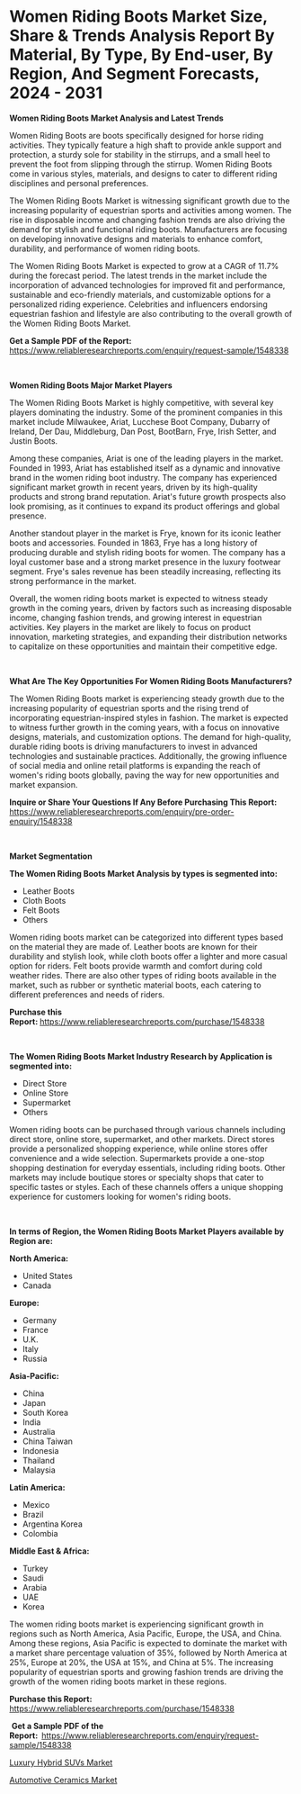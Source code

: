 <p><h1>Women Riding Boots Market Size, Share & Trends Analysis Report By Material, By Type, By End-user, By Region, And Segment Forecasts, 2024 - 2031</h1></p><p><strong>Women Riding Boots Market Analysis and Latest Trends</strong></p>
<p><p>Women Riding Boots are boots specifically designed for horse riding activities. They typically feature a high shaft to provide ankle support and protection, a sturdy sole for stability in the stirrups, and a small heel to prevent the foot from slipping through the stirrup. Women Riding Boots come in various styles, materials, and designs to cater to different riding disciplines and personal preferences.</p><p>The Women Riding Boots Market is witnessing significant growth due to the increasing popularity of equestrian sports and activities among women. The rise in disposable income and changing fashion trends are also driving the demand for stylish and functional riding boots. Manufacturers are focusing on developing innovative designs and materials to enhance comfort, durability, and performance of women riding boots.</p><p>The Women Riding Boots Market is expected to grow at a CAGR of 11.7% during the forecast period. The latest trends in the market include the incorporation of advanced technologies for improved fit and performance, sustainable and eco-friendly materials, and customizable options for a personalized riding experience. Celebrities and influencers endorsing equestrian fashion and lifestyle are also contributing to the overall growth of the Women Riding Boots Market.</p></p>
<p><strong>Get a Sample PDF of the Report:&nbsp;</strong> <a href="https://www.reliableresearchreports.com/enquiry/request-sample/1548338">https://www.reliableresearchreports.com/enquiry/request-sample/1548338</a></p>
<p>&nbsp;</p>
<p><strong>Women Riding Boots Major Market Players</strong></p>
<p><p>The Women Riding Boots Market is highly competitive, with several key players dominating the industry. Some of the prominent companies in this market include Milwaukee, Ariat, Lucchese Boot Company, Dubarry of Ireland, Der Dau, Middleburg, Dan Post, BootBarn, Frye, Irish Setter, and Justin Boots. </p><p>Among these companies, Ariat is one of the leading players in the market. Founded in 1993, Ariat has established itself as a dynamic and innovative brand in the women riding boot industry. The company has experienced significant market growth in recent years, driven by its high-quality products and strong brand reputation. Ariat's future growth prospects also look promising, as it continues to expand its product offerings and global presence.</p><p>Another standout player in the market is Frye, known for its iconic leather boots and accessories. Founded in 1863, Frye has a long history of producing durable and stylish riding boots for women. The company has a loyal customer base and a strong market presence in the luxury footwear segment. Frye's sales revenue has been steadily increasing, reflecting its strong performance in the market.</p><p>Overall, the women riding boots market is expected to witness steady growth in the coming years, driven by factors such as increasing disposable income, changing fashion trends, and growing interest in equestrian activities. Key players in the market are likely to focus on product innovation, marketing strategies, and expanding their distribution networks to capitalize on these opportunities and maintain their competitive edge.</p></p>
<p>&nbsp;</p>
<p><strong>What Are The Key Opportunities For Women Riding Boots Manufacturers?</strong></p>
<p><p>The Women Riding Boots market is experiencing steady growth due to the increasing popularity of equestrian sports and the rising trend of incorporating equestrian-inspired styles in fashion. The market is expected to witness further growth in the coming years, with a focus on innovative designs, materials, and customization options. The demand for high-quality, durable riding boots is driving manufacturers to invest in advanced technologies and sustainable practices. Additionally, the growing influence of social media and online retail platforms is expanding the reach of women's riding boots globally, paving the way for new opportunities and market expansion.</p></p>
<p><strong>Inquire or Share Your Questions If Any Before Purchasing This Report:</strong> <a href="https://www.reliableresearchreports.com/enquiry/pre-order-enquiry/1548338">https://www.reliableresearchreports.com/enquiry/pre-order-enquiry/1548338</a></p>
<p>&nbsp;</p>
<p><strong>Market Segmentation</strong></p>
<p><strong>The Women Riding Boots Market Analysis by types is segmented into:</strong></p>
<p><ul><li>Leather Boots</li><li>Cloth Boots</li><li>Felt Boots</li><li>Others</li></ul></p>
<p><p>Women riding boots market can be categorized into different types based on the material they are made of. Leather boots are known for their durability and stylish look, while cloth boots offer a lighter and more casual option for riders. Felt boots provide warmth and comfort during cold weather rides. There are also other types of riding boots available in the market, such as rubber or synthetic material boots, each catering to different preferences and needs of riders.</p></p>
<p><strong>Purchase this Report:&nbsp;</strong><a href="https://www.reliableresearchreports.com/purchase/1548338">https://www.reliableresearchreports.com/purchase/1548338</a></p>
<p>&nbsp;</p>
<p><strong>The Women Riding Boots Market Industry Research by Application is segmented into:</strong></p>
<p><ul><li>Direct Store</li><li>Online Store</li><li>Supermarket</li><li>Others</li></ul></p>
<p><p>Women riding boots can be purchased through various channels including direct store, online store, supermarket, and other markets. Direct stores provide a personalized shopping experience, while online stores offer convenience and a wide selection. Supermarkets provide a one-stop shopping destination for everyday essentials, including riding boots. Other markets may include boutique stores or specialty shops that cater to specific tastes or styles. Each of these channels offers a unique shopping experience for customers looking for women's riding boots.</p></p>
<p>&nbsp;</p>
<p><strong>In terms of Region, the Women Riding Boots Market Players available by Region are:</strong></p>
<p>
    <p> <strong> North America: </strong>
        <ul>
            <li>United States</li>
            <li>Canada</li>
        </ul>
        </p> 
    <p> <strong> Europe: </strong>
        <ul>
            <li>Germany</li>
            <li>France</li>
            <li>U.K.</li>
            <li>Italy</li>
            <li>Russia</li>
        </ul>
        </p> 
    <p> <strong> Asia-Pacific: </strong>
        <ul>
            <li>China</li>
            <li>Japan</li>
            <li>South Korea</li>
            <li>India</li>
            <li>Australia</li>
            <li>China Taiwan</li>
            <li>Indonesia</li>
            <li>Thailand</li>
            <li>Malaysia</li>
        </ul>
        </p> 
    <p> <strong> Latin America: </strong>
        <ul>
            <li>Mexico</li>
            <li>Brazil</li>
            <li>Argentina Korea</li>
            <li>Colombia</li>
        </ul>
        </p> 
    <p> <strong> Middle East & Africa: </strong>
        <ul>
            <li>Turkey</li>
            <li>Saudi</li>
            <li>Arabia</li>
            <li>UAE</li>
            <li>Korea</li>
        </ul>
    </p>
    </p>
<p><p>The women riding boots market is experiencing significant growth in regions such as North America, Asia Pacific, Europe, the USA, and China. Among these regions, Asia Pacific is expected to dominate the market with a market share percentage valuation of 35%, followed by North America at 25%, Europe at 20%, the USA at 15%, and China at 5%. The increasing popularity of equestrian sports and growing fashion trends are driving the growth of the women riding boots market in these regions.</p></p>
<p><strong>Purchase this Report: </strong><a href="https://www.reliableresearchreports.com/purchase/1548338">https://www.reliableresearchreports.com/purchase/1548338</a></p>
<p>&nbsp;<strong>Get a Sample PDF of the Report:&nbsp;&nbsp;</strong><a href="https://www.reliableresearchreports.com/enquiry/request-sample/1548338">https://www.reliableresearchreports.com/enquiry/request-sample/1548338</a></p>
<p><strong></strong></p>
<p><p><a href="https://frill-swim-3cd.notion.site/Luxury-Hybrid-SUVs-Market-Offer-Valuable-Insights-into-Market-Size-Market-Share-Market-Trends-and-889eab77ea3e4ee8b4329fcec77ed369">Luxury Hybrid SUVs Market</a></p><p><a href="https://cautious-neon-760.notion.site/Automotive-Ceramics-Market-Size-Market-Trends-and-Growth-Outlook-forecasted-for-period-from-2024-t-26ca672d832949adbc20e946eb2ffd92">Automotive Ceramics Market</a></p></p>